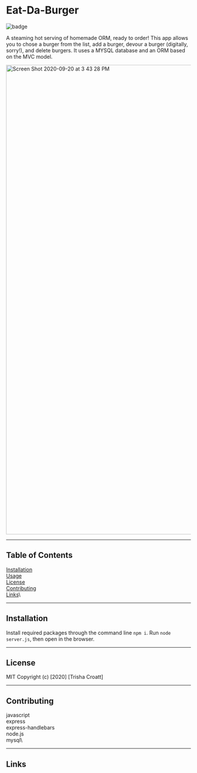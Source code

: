 # Eat-Da-Burger

![badge](https://img.shields.io/badge/license-MIT-green)

A steaming hot serving of homemade ORM, ready to order!
This app allows you to chose a burger from the list, add a burger, devour a burger (digitally, sorry!), and delete burgers. It uses a MYSQL database and an ORM based on the MVC model. 

<img width="1278" alt="Screen Shot 2020-09-20 at 3 43 28 PM" src="https://user-images.githubusercontent.com/66500773/93723313-d658e580-fb5a-11ea-9558-13273961fc2a.png">

---

## Table of Contents
[Installation](#installation)\
[Usage](#usage)\
[License](#license)\
[Contributing](#contributing)\
[Links](#links)\

---

## Installation
Install required packages through the command line ```npm i```. Run ```node server.js```, then open in the browser.

---

## License
MIT
Copyright (c) [2020] [Trisha Croatt]

---

## Contributing
javascript\
express\
express-handlebars\
node.js\
mysql\


---

## Links



  
